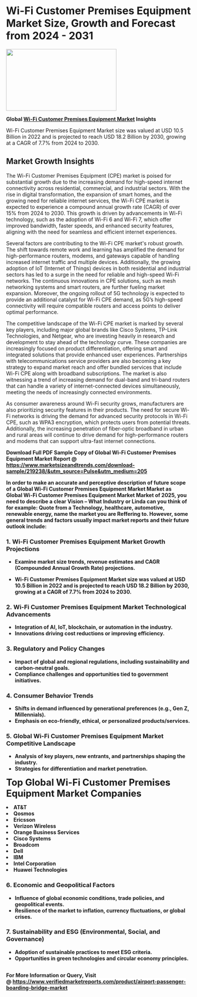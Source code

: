 <H1>Wi-Fi Customer Premises Equipment Market Size, Growth and Forecast from 2024 - 2031</H1><img class="aligncenter size-medium wp-image-584254" src="https://thirdeyenews.in/wp-content/uploads/2024/09/Global-Market-Research-300x168.jpeg" alt="" width="300" height="168" /><p><strong>Global&nbsp;<a href="https://www.marketsizeandtrends.com/download-sample/219238/&amp;utm_source=Pulse&amp;utm_medium=205">Wi-Fi Customer Premises Equipment Market</a> Insights</strong></p><p>Wi-Fi Customer Premises Equipment Market size was valued at USD 10.5 Billion in 2022 and is projected to reach USD 18.2 Billion by 2030, growing at a CAGR of 7.7% from 2024 to 2030.</p><p><h2>Market Growth Insights</h2> <p>The Wi-Fi Customer Premises Equipment (CPE) market is poised for substantial growth due to the increasing demand for high-speed internet connectivity across residential, commercial, and industrial sectors. With the rise in digital transformation, the expansion of smart homes, and the growing need for reliable internet services, the Wi-Fi CPE market is expected to experience a compound annual growth rate (CAGR) of over 15% from 2024 to 2030. This growth is driven by advancements in Wi-Fi technology, such as the adoption of Wi-Fi 6 and Wi-Fi 7, which offer improved bandwidth, faster speeds, and enhanced security features, aligning with the need for seamless and efficient internet experiences.</p> <p><strong></strong></p> <p>Several factors are contributing to the Wi-Fi CPE market's robust growth. The shift towards remote work and learning has amplified the demand for high-performance routers, modems, and gateways capable of handling increased internet traffic and multiple devices. Additionally, the growing adoption of IoT (Internet of Things) devices in both residential and industrial sectors has led to a surge in the need for reliable and high-speed Wi-Fi networks. The continuous innovations in CPE solutions, such as mesh networking systems and smart routers, are further fueling market expansion. Moreover, the ongoing rollout of 5G technology is expected to provide an additional catalyst for Wi-Fi CPE demand, as 5G’s high-speed connectivity will require compatible routers and access points to deliver optimal performance.</p> <p>The competitive landscape of the Wi-Fi CPE market is marked by several key players, including major global brands like Cisco Systems, TP-Link Technologies, and Netgear, who are investing heavily in research and development to stay ahead of the technology curve. These companies are increasingly focused on product differentiation, offering smart and integrated solutions that provide enhanced user experiences. Partnerships with telecommunications service providers are also becoming a key strategy to expand market reach and offer bundled services that include Wi-Fi CPE along with broadband subscriptions. The market is also witnessing a trend of increasing demand for dual-band and tri-band routers that can handle a variety of internet-connected devices simultaneously, meeting the needs of increasingly connected environments.</p> <p>As consumer awareness around Wi-Fi security grows, manufacturers are also prioritizing security features in their products. The need for secure Wi-Fi networks is driving the demand for advanced security protocols in Wi-Fi CPE, such as WPA3 encryption, which protects users from potential threats. Additionally, the increasing penetration of fiber-optic broadband in urban and rural areas will continue to drive demand for high-performance routers and modems that can support ultra-fast internet connections.</p> <p><strong></p><p><span class=""><strong>Download Full PDF Sample Copy of Global Wi-Fi Customer Premises Equipment Market Report</strong> @ <a href="https://www.marketsizeandtrends.com/download-sample/219238/&amp;utm_source=Pulse&amp;utm_medium=205" target="_blank">https://www.marketsizeandtrends.com/download-sample/219238/&amp;utm_source=Pulse&amp;utm_medium=205</a></span></p><p>In order to make an accurate and perceptive description of future scope of a Global&nbsp;Wi-Fi Customer Premises Equipment Market Market as Global&nbsp;Wi-Fi Customer Premises Equipment Market Market of 2025, you need to describe a clear Vision &ndash; What Industry or Linda can you think of for example: Quote from a Technology, healthcare, automotive, renewable energy, name the market you are Reffering to. However, some general trends and factors usually impact market reports and their future outlook include:</p><h3>1.&nbsp;<strong>Wi-Fi Customer Premises Equipment Market Growth Projections</strong></h3><ul><li>Examine market size trends, revenue estimates and CAGR (Compounded Annual Growth Rate) projections.</li><li><p>Wi-Fi Customer Premises Equipment Market size was valued at USD 10.5 Billion in 2022 and is projected to reach USD 18.2 Billion by 2030, growing at a CAGR of 7.7% from 2024 to 2030.</p></li></ul><h3>2.&nbsp;<strong>Wi-Fi Customer Premises Equipment Market Technological Advancements</strong></h3><ul><li>Integration of AI, IoT, blockchain, or automation in the industry.</li><li>Innovations driving cost reductions or improving efficiency.</li></ul><h3>3.&nbsp;<strong>Regulatory and Policy Changes</strong></h3><ul><li>Impact of global and regional regulations, including sustainability and carbon-neutral goals.</li><li>Compliance challenges and opportunities tied to government initiatives.</li></ul><h3>4.&nbsp;<strong>Consumer Behavior Trends</strong></h3><ul><li>Shifts in demand influenced by generational preferences (e.g., Gen Z, Millennials).</li><li>Emphasis on eco-friendly, ethical, or personalized products/services.</li></ul><h3>5.&nbsp;<strong>Global Wi-Fi Customer Premises Equipment Market Competitive Landscape</strong></h3><ul><li>Analysis of key players, new entrants, and partnerships shaping the industry.</li><li>Strategies for differentiation and market penetration.</li></ul><p data-pm-slice="1 1 []"><span style="color: inherit; font-family: inherit; font-size: 25px;">Top Global Wi-Fi Customer Premises Equipment Market Companies</span></p><div class="" data-test-id=""><p><li>AT&T</li><li> Qosmos</li><li> Ericsson</li><li> Verizon Wireless</li><li> Orange Business Services</li><li> Cisco Systems</li><li> Broadcom</li><li> Dell</li><li> IBM</li><li> Intel Corporation</li><li> Huawei Technologies</li></p></div><h3>6.&nbsp;<strong>Economic and Geopolitical Factors</strong></h3><ul><li>Influence of global economic conditions, trade policies, and geopolitical events.</li><li>Resilience of the market to inflation, currency fluctuations, or global crises.</li></ul><h3>7.&nbsp;<strong>Sustainability and ESG (Environmental, Social, and Governance)</strong></h3><ul><li>Adoption of sustainable practices to meet ESG criteria.</li><li>Opportunities in green technologies and circular economy principles.</li></ul><h2><strong style="font-size: 14px;">For More Information or Query, Visit @&nbsp;</strong><a style="background-color: #ffffff; font-size: 14px;" href="https://www.marketsizeandtrends.com/report/wi-fi-customer-premises-equipment-market/" target="_blank">https://www.verifiedmarketreports.com/product/airport-passenger-boarding-bridge-market</a></h2>
